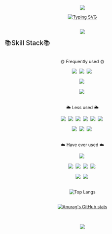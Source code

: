 <!--
**withbbang/withbbang** is a ✨ _special_ ✨ repository because its `README.md` (this file) appears on your GitHub profile.
 
Here are some ideas to get you  started:

- 🔭 I’m currently working on ...
- 🌱 I’m currently learning ...
- 👯 I’m looking to collaborate on ...
- 🤔 I’m looking for help with ...
- 💬 Ask me about ...
- 📫 How to reach me: ...
-->
<div align=center>
  <!-- 헤더 -->
  <img src="https://capsule-render.vercel.app/api?type=waving&color=0:8ba8ff,100:0015ad&text=&animation=twinkling&height=100" />

  <!-- 헤더 문구 -->
  <a href="https://git.io/typing-svg"><img src="https://readme-typing-svg.demolab.com?font=Alkatra&weight=500&size=45&duration=4000&pause=3&color=EEEEEE&center=true&vCenter=true&multiline=true&repeat=true&width=435&height=100&lines=%EC%83%81%EB%82%A8%EC%9E%90+Github" alt="Typing SVG" /></a>
  <br/><br/>

  <!-- 방문자 수 -->
  <a href="https://hits.seeyoufarm.com"><img src="https://hits.seeyoufarm.com/api/count/incr/badge.svg?url=https%3A%2F%2Fgithub.com%2Fwithbbang%2Fhit-counter&count_bg=%23A3C5ED&title_bg=%23293BD5&icon=nextdoor.svg&icon_color=%23E7E7E7&title=visitors&edge_flat=false"/></a>
  <br/>
  
  <!-- 스킬 스택 -->
  <span class="skill">📚Skill Stack📚</span>
  <br/>
  
  <!-- 자주 사용 -->
  🌞 Frequently used 🌞
  <br/>
  <!-- 프론트 -->
  <img src="https://img.shields.io/badge/TS-3178C6?style=flat&logo=typescript&logoColor=white">&nbsp;
  <img src="https://img.shields.io/badge/JS-F7DF1E?style=flat&logo=javascript&logoColor=white">&nbsp;
  <img src="https://img.shields.io/badge/REACT-61DAFB?style=flat&logo=react&logoColor=white">&nbsp;
  <br/>
  <!-- 백 -->
  <img src="https://img.shields.io/badge/EXPRESS-000000?style=flat&logo=express&logoColor=white">&nbsp;
  <br/>
  <!-- 환경, DB -->
  <img src="https://img.shields.io/badge/NODE-339933?style=flat&logo=nodedotjs&logoColor=white">&nbsp;
  <br/><br/>

  <!-- 덜 사용 -->
  🌥 Less used 🌥
  <br/>
  <!-- 프론트 -->
  <img src="https://img.shields.io/badge/REDUX-764ABC?style=flat&logo=redux&logoColor=white">&nbsp;
  <img src="https://img.shields.io/badge/REDUXSAGA-999999?style=flat&logo=reduxsaga&logoColor=white">&nbsp;
  <img src="https://img.shields.io/badge/CSS-1572B6?style=flat&logo=css3&logoColor=white">&nbsp;
  <img src="https://img.shields.io/badge/SASS-CC6699?style=flat&logo=sass&logoColor=white">&nbsp;
  <img src="https://img.shields.io/badge/WEBPACK-8DD6F9?style=flat&logo=webpack&logoColor=white">&nbsp;
  <img src="https://img.shields.io/badge/BABEL-F9DC3E?style=flat&logo=babel&logoColor=white">&nbsp;
  <br/>
  <!-- 환경, DB -->
  <img src="https://img.shields.io/badge/ORACLE-F80000?style=flat&logo=oracle&logoColor=white">&nbsp;
  <img src="https://img.shields.io/badge/MYSQL-4479A1?style=flat&logo=mysql&logoColor=white">&nbsp;
  <img src="https://img.shields.io/badge/FIREBASE-FFCA28?style=flat&logo=firebase&logoColor=white">&nbsp;
  <br/><br/>

  <!-- 사용한적 있음 -->
  ☁️ Have ever used ☁️
  <br/>
  <!-- 프론트 -->
  <img src="https://img.shields.io/badge/SVELTE-FF3E00?style=flat&logo=svelte&logoColor=white">&nbsp;
  <!-- 백 -->
  <img src="https://img.shields.io/badge/GRAPHQL-E10098?style=flat&logo=graphql&logoColor=white">&nbsp;
  <img src="https://img.shields.io/badge/APOLLO-311C87?style=flat&logo=apollographql&logoColor=white">&nbsp;
  <img src="https://img.shields.io/badge/SPRING-6DB33F?style=flat&logo=spring&logoColor=white">&nbsp;
  <img src="https://img.shields.io/badge/DJANGO-092E20?style=flat&logo=django&logoColor=white">&nbsp;
  <br/>
  <!-- 환경, DB -->
  <img src="https://img.shields.io/badge/POSTGRESQL-4169E1?style=flat&logo=postgresql&logoColor=white">&nbsp;
  <img src="https://img.shields.io/badge/UBUNTU-E95420?style=flat&logo=ubuntu&logoColor=white">&nbsp;
  <br/><br/>

  <!-- 자주 사용하는 언어 -->
  ![Top Langs](https://github-readme-stats.vercel.app/api/top-langs/?username=withbbang&layout=compact)
  <br/><br/>
  <!-- Git stats -->
  [![Anurag's GitHub stats](https://github-readme-stats.vercel.app/api?username=withbbang&show_icons=true&theme=tokyonight)](https://github.com/anuraghazra/github-readme-stats)
  <br/><br/><br/>

  <img src="https://capsule-render.vercel.app/api?type=waving&color=0:8ba8ff,100:0015ad&text=&animation=twinkling&height=150&section=footer" />
</div>

<style type='text/css'>
  [class*="skill"] { display: flex; font-weight: 500; font-size: 1.5em; }
</style>

<!-- 참고 사이트 -->
<!-- 헤더 푸터: https://capsule-render.vercel.app -->
<!-- 헤더 애니메이션 문구: https://github.com/DenverCoder1/readme-typing-svg -->
<!-- 방문자수 뱃지: https://hits.seeyoufarm.com/ -->
<!-- 뱃지 생성: https://shields.io/badges/ -->
<!-- 뱃지 예시 아이콘: https://simpleicons.org/ -->
<!-- 자주 사용하는 언어: https://github.com/anuraghazra/github-readme-stats -->
<!-- Git stats: https://github.com/anuraghazra/github-readme-stats -->
